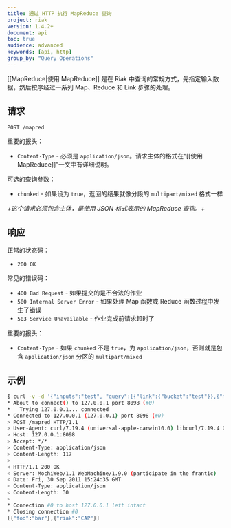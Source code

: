 ```yaml
---
title: 通过 HTTP 执行 MapReduce 查询
project: riak
version: 1.4.2+
document: api
toc: true
audience: advanced
keywords: [api, http]
group_by: "Query Operations"
---
```


[[MapReduce|使用 MapReduce]] 是在 Riak 中查询的常规方式，先指定输入数据，然后按序经过一系列 Map、Reduce 和 Link 步骤的处理。

## 请求

```bash
POST /mapred
```

重要的报头：

* `Content-Type` - 必须是 `application/json`。请求主体的格式在“[[使用 MapReduce]]”一文中有详细说明。

可选的查询参数：

* `chunked` - 如果设为 `true`，返回的结果就像分段的 `multipart/mixed` 格式一样

_+这个请求必须包含主体，是使用 JSON 格式表示的 MapReduce 查询。+_

## 响应

正常的状态码：

* `200 OK`

常见的错误码：

* `400 Bad Request` - 如果提交的是不合法的作业
* `500 Internal Server Error` - 如果处理 Map 函数或 Reduce 函数过程中发生了错误
* `503 Service Unavailable` - 作业完成前请求超时了

重要的报头：

* `Content-Type` - 如果 `chunked` 不是 `true`，为 `application/json`，否则就是包含 `application/json` 分区的 `multipart/mixed`

## 示例

```bash
$ curl -v -d '{"inputs":"test", "query":[{"link":{"bucket":"test"}},{"map":{"language":"javascript","name":"Riak.mapValuesJson"}}]}' -H "Content-Type: application/json" http://127.0.0.1:8098/mapred
* About to connect() to 127.0.0.1 port 8098 (#0)
*   Trying 127.0.0.1... connected
* Connected to 127.0.0.1 (127.0.0.1) port 8098 (#0)
> POST /mapred HTTP/1.1
> User-Agent: curl/7.19.4 (universal-apple-darwin10.0) libcurl/7.19.4 OpenSSL/0.9.8l zlib/1.2.3
> Host: 127.0.0.1:8098
> Accept: */*
> Content-Type: application/json
> Content-Length: 117
>
< HTTP/1.1 200 OK
< Server: MochiWeb/1.1 WebMachine/1.9.0 (participate in the frantic)
< Date: Fri, 30 Sep 2011 15:24:35 GMT
< Content-Type: application/json
< Content-Length: 30
<
* Connection #0 to host 127.0.0.1 left intact
* Closing connection #0
[{"foo":"bar"},{"riak":"CAP"}]
```
